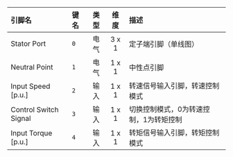<!--
DO NOT EDIT THIS FILE DIRECTLY.
This file is generated by tools/comp-docs.js.
All changes will be overwritten by regeneration.
-->

<slot class="model-pins">

| 引脚名 | 键名 | 类型 | 维度 | 描述 |
|:------ |:---- |:----:|:----:|:---- |
| Stator Port | `0` | 电气 | 3 x 1 | 定子端引脚（单线图） |
| Neutral Point | `1` | 电气 | 1 x 1 | 中性点引脚 |
| Input Speed \[p\.u\.\] | `2` | 输入 | 1 x 1 | 转速信号输入引脚，转速控制模式 |
| Control Switch Signal | `3` | 输入 | 1 x 1 | 切换控制模式，0为转速控制，1为转矩控制 |
| Input Torque \[p\.u\.\] | `4` | 输入 | 1 x 1 | 转矩信号输入引脚，转矩控制模式 |

</slot>
